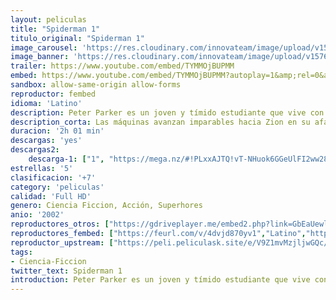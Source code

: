 ```yaml
---
layout: peliculas
title: "Spiderman 1"
titulo_original: "Spiderman 1"
image_carousel: 'https://res.cloudinary.com/innovateam/image/upload/v1576373329/spider-man1-min_iqamyo.jpg'
image_banner: 'https://res.cloudinary.com/innovateam/image/upload/v1576373335/6d16425e15bfe0503684762a4003f555-min_ycv1vt.jpg'
trailer: https://www.youtube.com/embed/TYMMOjBUPMM
embed: https://www.youtube.com/embed/TYMMOjBUPMM?autoplay=1&amp;rel=0&amp;hd=1&border=0&wmode=opaque&enablejsapi=1&modestbranding=1&controls=1&showinfo=0
sandbox: allow-same-origin allow-forms
reproductor: fembed
idioma: 'Latino'
description: Peter Parker es un joven y tímido estudiante que vive con su tía May y su tío Ben desde la muerte de sus padres, siendo él muy pequeño. Peter está enamorado de su guapa vecina, pero su escaso carisma no le hace ser precisamente muy popular en el instituto. Un día es mordido por una araña que ha sido modificada genéticamente, descubriendo al día siguiente que posee unos poderes poco habituales, tiene la fuerza y agilidad de una araña. Las aventuras del hombre araña, basadas en el famoso cómic de Stan Lee y Steve Ditko, arrasó en las taquillas americanas y pulverizó los récords de recaudación en su primer fin de semana, 114 millones de dólares, la primera vez en la historia que se consiguió pasar de la barrera de los 100 millones en un fin de semana normal.
description_corta: Las máquinas avanzan imparables hacia Zion en su afán por destruir a toda la humanidad y todas las naves se preparan para la dura batalla. Neo junto con Morfeo y Trinity buscan el camino del elegido dentro de Matrix para vencer a las máquinas y se encuentran con...
duracion: '2h 01 min'
descargas: 'yes'
descargas2:
    descarga-1: ["1", "https://mega.nz/#!PLxxAJTQ!vT-NHuok6GGeUlFI2ww28QGWM8Kg81E_-ChYmBk9sJI", "https://www.google.com/s2/favicons?domain=mega.nz","Mega","https://res.cloudinary.com/imbriitneysam/image/upload/v1541473684/mexico.png", "Latino", "Full HD"]
estrellas: '5'
clasificacion: '+7'
category: 'peliculas'
calidad: 'Full HD'
genero: Ciencia Ficcion, Acción, Superhores
anio: '2002'
reproductores_otros: ["https://gdriveplayer.me/embed2.php?link=GbEaUewlc7%252FiRAStoB7eEALLM62f3sV4xCR%252BDqEsniy3nYRj2xHTMgO9nfsCJS8WdwAr8fxwTKFbUsk7N8xOcaKnRifSagvkoZGuYsSP32dYbnqG7TgQ6NqaqHEemlel7e57hgA3xujA3ElSvBtSagGqDJxA3Ps4FQ%252FBgwfhmiqM0S11u4XpD3%252FH54zOCiRimmJjO24K1H45DUIO5MV4SupK3hMvn3WrS5vDYkY%252F8hJgTNeFfXebrJswjalutJAUQ%253D","Latino"]
reproductores_fembed: ["https://feurl.com/v/4dvjd870yv1","Latino","https://feurl.com/v/05ollgz4no6","Latino"]
reproductor_upstream: ["https://peli.peliculask.site/e/V9Z1mvMzjljwGQc/","Latino","https://peli.peliculask.site/e/D1Jt6itjtDOANqB/","Latino"]
tags:
- Ciencia-Ficcion
twitter_text: Spiderman 1
introduction: Peter Parker es un joven y tímido estudiante que vive con su tía May y su tío Ben desde la muerte de sus padres, siendo él muy pequeño. Peter está enamorado de su guapa vecina, pero su escaso carisma no le hace ser precisamente muy popular en el instituto. Un día es mordido por una araña que ha sido modificada genéticamente, descubriendo al
---
```



 







